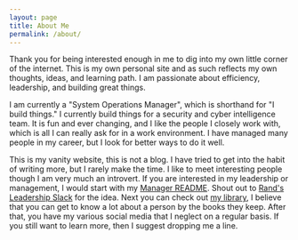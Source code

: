 ```yaml
---
layout: page
title: About Me
permalink: /about/
---
```


Thank you for being interested enough in me to dig into my own little corner of
the internet. This is my own personal site and as such reflects my own thoughts,
 ideas, and learning path. I am passionate about efficiency, leadership, and
 building great things.

I am currently a "System Operations Manager", which is shorthand for "I build things." I currently build things for a security and cyber intelligence team. It is fun and ever changing, and I like the people I closely work with, which is all I can really ask for in a work environment. I have managed many people in my career, but I look for better ways to do it well. 

This is my vanity website, this is not a blog. I have tried to get into the habit of writing more, but I rarely make the time. I like to meet interesting people though I am very much an introvert. If you are interested in my leadership or management, I would start with my [Manager README](../mgmt/README.md). Shout out to [Rand's Leadership Slack](http://randsinrepose.com/welcome-to-rands-leadership-slack/) for the idea. Next you can check out [my library](https://www.goodreads.com/user/show/2784493-j-a), I believe that you can get to know a lot about a person by the books they keep. After that, you have my various social media that I neglect on a regular basis. If you still want to learn more, then I suggest dropping me a line.

